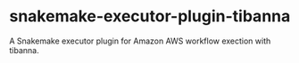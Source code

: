 # snakemake-executor-plugin-tibanna
A Snakemake executor plugin for Amazon AWS workflow exection with tibanna.